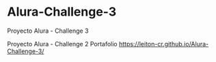 # Alura-Challenge-3
Proyecto Alura - Challenge 3

Proyecto Alura - Challenge 2 Portafolio https://leiton-cr.github.io/Alura-Challenge-3/
